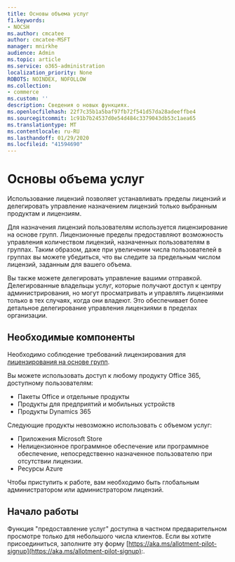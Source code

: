 ```yaml
---
title: Основы объема услуг
f1.keywords:
- NOCSH
ms.author: cmcatee
author: cmcatee-MSFT
manager: mnirkhe
audience: Admin
ms.topic: article
ms.service: o365-administration
localization_priority: None
ROBOTS: NOINDEX, NOFOLLOW
ms.collection:
- commerce
ms.custom: ''
description: Сведения о новых функциях.
ms.openlocfilehash: 22f7c35b1a5baf97fb72f541d57da28adeeffbe4
ms.sourcegitcommit: 1c91b7b24537d0e54d484c3379043db53c1aea65
ms.translationtype: MT
ms.contentlocale: ru-RU
ms.lasthandoff: 01/29/2020
ms.locfileid: "41594690"
---
```

# <a name="allotment-basics"></a>Основы объема услуг

Использование лицензий позволяет устанавливать пределы лицензий и делегировать управление назначением лицензий только выбранным продуктам и лицензиям.

Для назначения лицензий пользователям используется лицензирование на основе групп. Лицензионные пределы предоставляют возможность управления количеством лицензий, назначенных пользователям в группах. Таким образом, даже при увеличении числа пользователей в группах вы можете убедиться, что вы следите за предельным числом лицензий, заданным для вашего объема.

Вы также можете делегировать управление вашими отправкой. Делегированные владельцы услуг, которые получают доступ к центру администрирования, но могут просматривать и управлять лицензиями только в тех случаях, когда они владеют. Это обеспечивает более детальное делегирование управления лицензиями в пределах организации.

## <a name="prerequisites"></a>Необходимые компоненты

Необходимо соблюдение требований лицензирования для [лицензирования на основе групп](https://docs.microsoft.com/azure/active-directory/fundamentals/active-directory-licensing-whatis-azure-portal#licensing-requirements).

Вы можете использовать доступ к любому продукту Office 365, доступному пользователям:

- Пакеты Office и отдельные продукты
- Продукты для предприятий и мобильных устройств
- Продукты Dynamics 365

Следующие продукты невозможно использовать с объемом услуг:

- Приложения Microsoft Store
- Нелицензионное программное обеспечение или программное обеспечение, непосредственно назначенное пользователю при отсутствии лицензии.
- Ресурсы Azure

Чтобы приступить к работе, вам необходимо быть глобальным администратором или администратором лицензий.

## <a name="getting-started"></a>Начало работы

Функция "предоставление услуг" доступна в частном предварительном просмотре только для небольшого числа клиентов. Если вы хотите присоединиться, заполните эту форму [https://aka.ms/allotment-pilot-signup](https://aka.ms/allotment-pilot-signup):.

